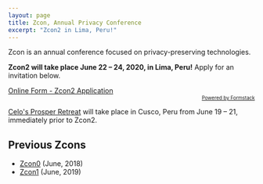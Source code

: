 ```yaml
---
layout: page
title: Zcon, Annual Privacy Conference
excerpt: "Zcon2 in Lima, Peru!"
---
```


Zcon is an annual conference focused on privacy-preserving technologies.

**Zcon2 will take place June 22 – 24, 2020, in Lima, Peru!** Apply for an invitation below.

<script type="text/javascript" src="https://zcashfoundation.formstack.com/forms/js.php/zcon2_app"></script><noscript><a href="https://zcashfoundation.formstack.com/forms/zcon2_app" title="Online Form">Online Form - Zcon2 Application</a></noscript><div style="text-align:right; font-size:x-small;"><a href="http://www.formstack.com?utm_source=jsembed&utm_medium=product&utm_campaign=product+branding&fa=h,3744702" title="Powered by Formstack">Powered by Formstack</a></div>

[Celo's Prosper Retreat](https://prosperretreat2020.splashthat.com/) will take place in Cusco, Peru from June 19 – 21, immediately prior to Zcon2.

## Previous Zcons

* [Zcon0](https://www.zfnd.org/zcon/0/) (June, 2018)
* [Zcon1](https://www.zfnd.org/zcon/1/) (June, 2019)
